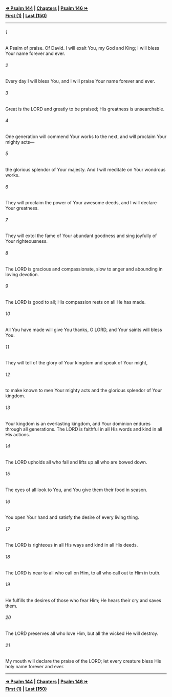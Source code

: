   
**[⏪ Psalm 144](./Psalm%20144.md) | [Chapters](./_index.md) | [Psalm 146 ⏩](./Psalm%20146.md)**  
**[First (1)](./Psalm%201.md) | [Last (150)](./Psalm%20150.md)**  
  
---  
  
###### 1  
A Psalm of praise. Of David. I will exalt You, my God and King; I will bless Your name forever and ever.  
  
###### 2  
Every day I will bless You, and I will praise Your name forever and ever.  
  
###### 3  
Great is the LORD and greatly to be praised; His greatness is unsearchable.  
  
###### 4  
One generation will commend Your works to the next, and will proclaim Your mighty acts—  
  
###### 5  
the glorious splendor of Your majesty. And I will meditate on Your wondrous works.  
  
###### 6  
They will proclaim the power of Your awesome deeds, and I will declare Your greatness.  
  
###### 7  
They will extol the fame of Your abundant goodness and sing joyfully of Your righteousness.  
  
###### 8  
The LORD is gracious and compassionate, slow to anger and abounding in loving devotion.  
  
###### 9  
The LORD is good to all; His compassion rests on all He has made.  
  
###### 10  
All You have made will give You thanks, O LORD, and Your saints will bless You.  
  
###### 11  
They will tell of the glory of Your kingdom and speak of Your might,  
  
###### 12  
to make known to men Your mighty acts and the glorious splendor of Your kingdom.  
  
###### 13  
Your kingdom is an everlasting kingdom, and Your dominion endures through all generations. The LORD is faithful in all His words and kind in all His actions.  
  
###### 14  
The LORD upholds all who fall and lifts up all who are bowed down.  
  
###### 15  
The eyes of all look to You, and You give them their food in season.  
  
###### 16  
You open Your hand and satisfy the desire of every living thing.  
  
###### 17  
The LORD is righteous in all His ways and kind in all His deeds.  
  
###### 18  
The LORD is near to all who call on Him, to all who call out to Him in truth.  
  
###### 19  
He fulfills the desires of those who fear Him; He hears their cry and saves them.  
  
###### 20  
The LORD preserves all who love Him, but all the wicked He will destroy.  
  
###### 21  
My mouth will declare the praise of the LORD; let every creature bless His holy name forever and ever.  
  
  
---  
  
**[⏪ Psalm 144](./Psalm%20144.md) | [Chapters](./_index.md) | [Psalm 146 ⏩](./Psalm%20146.md)**  
**[First (1)](./Psalm%201.md) | [Last (150)](./Psalm%20150.md)**  
  
